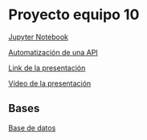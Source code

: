 # Proyecto equipo 10

[Jupyter Notebook]()

[Automatización de una API]()

[Link de la presentación]()

[Vídeo de la presentación]()

## Bases

[Base de datos]()

